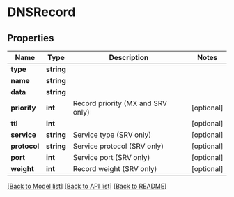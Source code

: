 # DNSRecord

## Properties
Name | Type | Description | Notes
------------ | ------------- | ------------- | -------------
**type** | **string** |  | 
**name** | **string** |  | 
**data** | **string** |  | 
**priority** | **int** | Record priority (MX and SRV only) | [optional] 
**ttl** | **int** |  | [optional] 
**service** | **string** | Service type (SRV only) | [optional] 
**protocol** | **string** | Service protocol (SRV only) | [optional] 
**port** | **int** | Service port (SRV only) | [optional] 
**weight** | **int** | Record weight (SRV only) | [optional] 

[[Back to Model list]](../../README.md#documentation-for-models) [[Back to API list]](../../README.md#documentation-for-api-endpoints) [[Back to README]](../../README.md)


